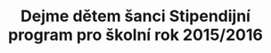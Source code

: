 ---
id: f83a8515-4fcc-4ad1-ab2f-3a4368cd2be4
title: Dejme dětem šanci Stipendijní program pro školní rok 2015/2016
price: 46000
year: 2015
description: Tímto příspěvkem ve formě studijního stipendia pomáhá Nadační fond Kousek po kousku k lepšímu startu do dospělého života dvěma mladým nadaným dívkám z dětského domova Loreta ve Fulneku. Ty tak budou moci dojíždět na své vybrané střední školy v Odrách a Ostravě.
kouskovani: false
locationName: undefined
position:
  lng: 18.0500718895889
  lat: 49.70742382392442
---